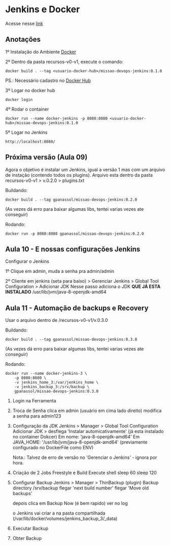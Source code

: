 # Jenkins e Docker

Acesse nesse [link](https://gitlab.com/rocha.public/cursos/jenkins-em-larga-escala/-/wikis/02-Jenkins-e-Docker)

## Anotações

1º Instalação do Ambiente [Docker](https://docs.docker.com/get-docker/)

2º Dentro da pasta recursos-v0-v1, execute o comando:

```
docker build . --tag <usuario-docker-hub>/missao-devops-jenkins:0.1.0
```

PS.: Necessário cadastro no [Docker Hub](https://hub.docker.com/)

3º Logar no docker hub

```
docker login
```

4º Rodar o container

```
docker run --name docker-jenkins -p 8080:8080 <usuario-docker-hub>/missao-devops-jenkins:0.1.0
```

5º Logar no Jenkins

```
http://localhost:8080/
```

## Próxima versão (Aula 09)

Agora o objetivo é instalar um Jenkins, igual a versão 1 mas com um arquivo de instação (contendo todos os plugins). Arquivo esta dentro da pasta recursos-v0-v1 > v.0.2.0 > plugins.txt

Buildando:

```
docker build . --tag gpanassol/missao-devops-jenkins:0.2.0
```

(As vezes dá erro para baixar algumas libs, tentei varias vezes ate conseguir)

Rodando:

```
docker run -p 8080:8080 gpanassol/missao-devops-jenkins:0.2.0
```

## Aula 10 - E nossas configurações Jenkins

Configurar o Jenkins

1º Clique em admin, muda a senha pra admin/admin

2º Cliente em jenkins (seta para baixo) > Gerenciar Jenkins > Global Tool Configuration > Adicionar JDK 
    Nesse passo adiciona o JDK <b>QUE JÁ ESTA INSTALADO</b> /usr/lib/jvm/java-8-openjdk-amd64


## Aula 11 - Automação de backups e Recovery

Usar o arquivo dentro de /recursos-v0-v1/v.0.3.0

Buildando:

```
docker build . --tag gpanassol/missao-devops-jenkins:0.3.0
```

(As vezes dá erro para baixar algumas libs, tentei varias vezes ate conseguir)

Rodando:

```
docker run --name docker-jenkins-3 \
    -p 8080:8080 \
    -v jenkins_home_3:/var/jenkins_home \
    -v jenkins_backup_3:/srv/backup \
    gpanassol/missao-devops-jenkins:0.3.0
```

1. Login na Ferramenta
2. Troca de Senha
    clica em admin (usuário em cima lado direito)
    modifica a senha para admin123

3. Configuração da JDK
    Jenkins > Manager > Global Tool Configuration
    Adicionar JDK > desflega 'Instalar automicativamente' (já esta instalado no container Dokcer) 
    Em nome: 'java-8-openjdk-amd64'
    Em JAVA_HOME: '/usr/lib/jvm/java-8-openjdk-amd64' (previamente configurado no DockerFile como ENV)

    Nota.: Talvez de erro de versão no 'Gerenciar o Jenkins' - ignora por hora.

4. Criação de 2 Jobs 
    Freestyle e Build
        Execute shell
            sleep 60
            sleep 120

5. Configurar Backup
    Jenkins > Manager > ThinBackup (plugin)
    Backup directory /srv/backup
    flegar 'next build number'
    flegar 'Move old backups'

    depois clica em Backup Now (é bem rapido)
    ver no log

    o Jenkins vai criar a na pasta compartilhada (/var/lib/docker/volumes/jenkins_backup_3/_data)

6. Executar Backup

7. Obter Backup
